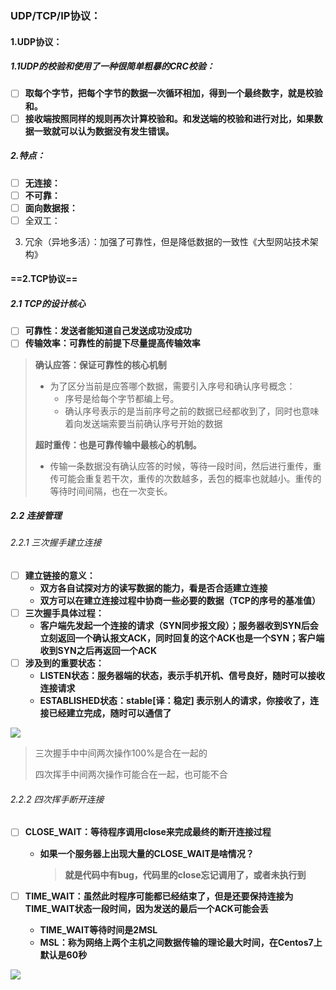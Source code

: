 ### UDP/TCP/IP协议：

#### 1.UDP协议：

##### 1.1UDP的校验和使用了一种很简单粗暴的CRC校验：

- [ ] **取每个字节，把每个字节的数据一次循环相加，得到一个最终数字，就是校验和。**
- [ ] **接收端按照同样的规则再次计算校验和。和发送端的校验和进行对比，如果数据一致就可以认为数据没有发生错误。**

##### 2.特点：

- [ ] **无连接：**
- [ ] **不可靠：**
- [ ] **面向数据报：**
- [ ] 全双工：

3. 冗余（异地多活）：加强了可靠性，但是降低数据的一致性《大型网站技术架构》

#### ==2.TCP协议==

##### 2.1 TCP的设计核心

- [ ] **可靠性：发送者能知道自己发送成功没成功**
- [ ] **传输效率：可靠性的前提下尽量提高传输效率**

> **确认应答：保证可靠性的核心机制**
>
> - 为了区分当前是应答哪个数据，需要引入序号和确认序号概念：
>   - 序号是给每个字节都编上号。
>   - 确认序号表示的是当前序号之前的数据已经都收到了，同时也意味着向发送端索要当前确认序号开始的数据
>
> **超时重传：也是可靠传输中最核心的机制。**
>
> - 传输一条数据没有确认应答的时候，等待一段时间，然后进行重传，重传可能会重复若干次，重传的次数越多，丢包的概率也就越小。重传的等待时间间隔，也在一次变长。

##### 2.2 连接管理

###### 2.2.1 三次握手建立连接

- [ ] **建立链接的意义：**
  - **双方各自试探对方的读写数据的能力，看是否合适建立连接**
  - **双方可以在建立连接过程中协商一些必要的数据（TCP的序号的基准值）**
- [ ] **三次握手具体过程：**
  - **客户端先发起一个连接的请求（SYN同步报文段）；服务器收到SYN后会立刻返回一个确认报文ACK，同时回复的这个ACK也是一个SYN；客户端收到SYN之后再返回一个ACK**
- [ ] **涉及到的重要状态：**
  - **LISTEN状态：服务器端的状态，表示手机开机、信号良好，随时可以接收连接请求**
  - **ESTABLISHED状态：stable[译：稳定]  表示别人的请求，你接收了，连接已经建立完成，随时可以通信了**

![](https://github.com/beerNewbie/Network-Foundation/blob/master/image/%E4%B8%89%E6%AC%A1%E6%8F%A1%E6%89%8B.png)



> 三次握手中中间两次操作100%是合在一起的
>
> 四次挥手中间两次操作可能合在一起，也可能不合

###### 2.2.2 四次挥手断开连接

- [ ] **CLOSE_WAIT：等待程序调用close来完成最终的断开连接过程**

  - **如果一个服务器上出现大量的CLOSE_WAIT是啥情况？**

    > **就是代码中有bug，代码里的close忘记调用了，或者未执行到**

- [ ] **TIME_WAIT：虽然此时程序可能都已经结束了，但是还要保持连接为TIME_WAIT状态一段时间，因为发送的最后一个ACK可能会丢**

  - **TIME_WAIT等待时间是2MSL**
  - **MSL：称为网络上两个主机之间数据传输的理论最大时间，在Centos7上默认是60秒**

![](https://github.com/beerNewbie/Network-Foundation/blob/master/image/%E5%9B%9B%E6%AC%A1%E6%8C%A5%E6%89%8B.png)
